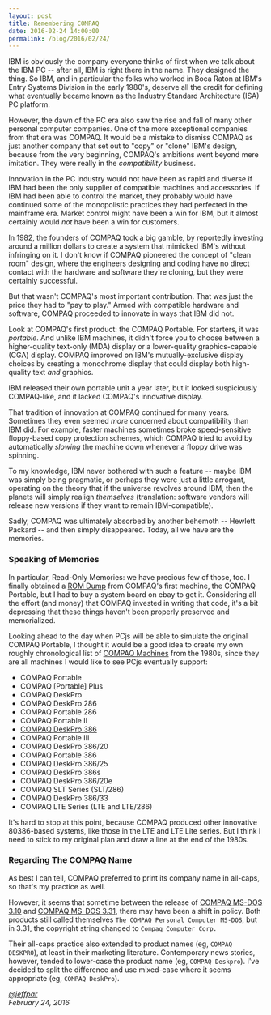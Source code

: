```yaml
---
layout: post
title: Remembering COMPAQ
date: 2016-02-24 14:00:00
permalink: /blog/2016/02/24/
---
```


IBM is obviously the company everyone thinks of first when we talk about the IBM PC -- after all, IBM is right
there in the name.  They designed the thing.  So IBM, and in particular the folks who worked in Boca Raton at IBM's
Entry Systems Division in the early 1980's, deserve all the credit for defining what eventually became known as the
Industry Standard Architecture (ISA) PC platform.

However, the dawn of the PC era also saw the rise and fall of many other personal computer companies.
One of the more exceptional companies from that era was COMPAQ.  It would be a mistake to dismiss COMPAQ as just
another company that set out to "copy" or "clone" IBM's design, because from the very beginning, COMPAQ's ambitions
went beyond mere imitation.  They were really in the *compatibility* business.

Innovation in the PC industry would not have been as rapid and diverse if IBM had been the only supplier of
compatible machines and accessories.  If IBM had been able to control the market, they probably would have continued
some of the monopolistic practices they had perfected in the mainframe era.  Market control might have been a win for
IBM, but it almost certainly would *not* have been a win for customers.

In 1982, the founders of COMPAQ took a big gamble, by reportedly investing around a million dollars to create
a system that mimicked IBM's without infringing on it.  I don't know if COMPAQ pioneered the concept of "clean room"
design, where the engineers designing and coding have no direct contact with the hardware and software they're cloning,
but they were certainly successful.

But that wasn't COMPAQ's most important contribution.  That was just the price they had to "pay to play."  Armed with
compatible hardware and software, COMPAQ proceeded to innovate in ways that IBM did not.

Look at COMPAQ's first product: the COMPAQ Portable.  For starters, it was *portable*.  And unlike
IBM machines, it didn't force you to choose between a higher-quality text-only (MDA) display or a lower-quality
graphics-capable (CGA) display.  COMPAQ improved on IBM's mutually-exclusive display choices by creating a monochrome
display that could display both high-quality text *and* graphics.

IBM released their own portable unit a year later, but it looked suspiciously COMPAQ-like, and it lacked COMPAQ's
innovative display.

That tradition of innovation at COMPAQ continued for many years.  Sometimes they even seemed *more* concerned about
compatibility than IBM did.  For example, faster machines sometimes broke speed-sensitive floppy-based copy protection
schemes, which COMPAQ tried to avoid by automatically *slowing* the machine down whenever a floppy drive was spinning.

To my knowledge, IBM never bothered with such a feature -- maybe IBM was simply being pragmatic, or perhaps they were
just a little arrogant, operating on the theory that if the universe revolves around IBM, then the planets will
simply realign *themselves* (translation: software vendors will release new versions if they want to remain IBM-compatible).

Sadly, COMPAQ was ultimately absorbed by another behemoth -- Hewlett Packard -- and then simply disappeared.  Today,
all we have are the memories.

### Speaking of Memories

In particular, Read-Only Memories: we have precious few of those, too.  I finally obtained
a [ROM Dump](/devices/pc/rom/compaq/portable/) from COMPAQ's first machine, the COMPAQ Portable, but I had to buy
a system board on ebay to get it.  Considering all the effort (and money) that COMPAQ invested in writing that code,
it's a bit depressing that these things haven't been properly preserved and memorialized.

Looking ahead to the day when PCjs will be able to simulate the original COMPAQ Portable, I thought it would be a good
idea to create my own roughly chronological list of [COMPAQ Machines](/devices/pc/machine/compaq/) from the 1980s,
since they are all machines I would like to see PCjs eventually support:

 - COMPAQ Portable
 - COMPAQ [Portable] Plus
 - COMPAQ DeskPro
 - COMPAQ DeskPro 286
 - COMPAQ Portable 286
 - COMPAQ Portable II
 - [COMPAQ DeskPro 386](/devices/pc/machine/compaq/deskpro386/)
 - COMPAQ Portable III
 - COMPAQ DeskPro 386/20
 - COMPAQ Portable 386
 - COMPAQ DeskPro 386/25
 - COMPAQ DeskPro 386s
 - COMPAQ DeskPro 386/20e
 - COMPAQ SLT Series (SLT/286)
 - COMPAQ DeskPro 386/33
 - COMPAQ LTE Series (LTE and LTE/286)

It's hard to stop at this point, because COMPAQ produced other innovative 80386-based systems, like those in the LTE
and LTE Lite series.  But I think I need to stick to my original plan and draw a line at the end of the 1980s.

### Regarding The COMPAQ Name

As best I can tell, COMPAQ preferred to print its company name in all-caps, so that's my practice as well.

However, it seems that sometime between the release of [COMPAQ MS-DOS 3.10](/disks/pc/dos/compaq/3.10/) and
[COMPAQ MS-DOS 3.31](/disks/pc/dos/compaq/3.31/), there may have been a shift in policy.  Both products still
called themselves `The COMPAQ Personal Computer MS-DOS`, but in 3.31, the copyright string changed to
`Compaq Computer Corp.`

Their all-caps practice also extended to product names (eg, `COMPAQ DESKPRO`), at least in their marketing literature.
Contemporary news stories, however, tended to lower-case the product name (eg, `COMPAQ Deskpro`).  I've decided to
split the difference and use mixed-case where it seems appropriate (eg, `COMPAQ DeskPro`).

*[@jeffpar](http://twitter.com/jeffpar)*  
*February 24, 2016*
